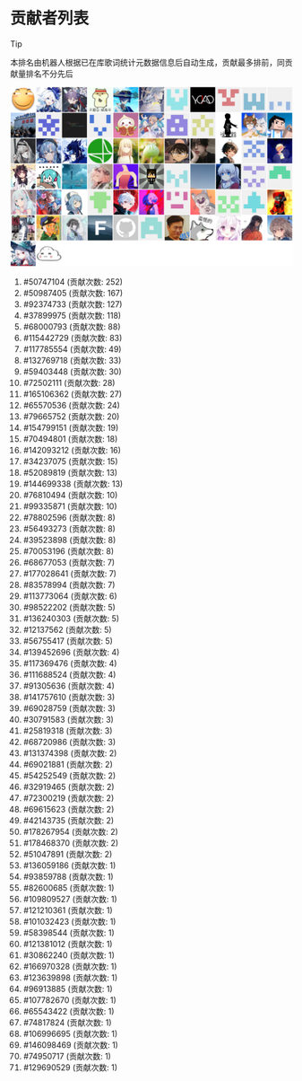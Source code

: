 # 贡献者列表

> [!TIP]
> 本排名由机器人根据已在库歌词统计元数据信息后自动生成，贡献最多排前，同贡献量排名不分先后

![贡献者头像画廊](./CONTRIBUTORS.svg)

1. #50747104 (贡献次数: 252)
2. #50987405 (贡献次数: 167)
3. #92374733 (贡献次数: 127)
4. #37899975 (贡献次数: 118)
5. #68000793 (贡献次数: 88)
6. #115442729 (贡献次数: 83)
7. #117785554 (贡献次数: 49)
8. #132769718 (贡献次数: 33)
9. #59403448 (贡献次数: 30)
10. #72502111 (贡献次数: 28)
11. #165106362 (贡献次数: 27)
12. #65570536 (贡献次数: 24)
13. #79665752 (贡献次数: 20)
14. #154799151 (贡献次数: 19)
15. #70494801 (贡献次数: 18)
16. #142093212 (贡献次数: 16)
17. #34237075 (贡献次数: 15)
18. #52089819 (贡献次数: 13)
19. #144699338 (贡献次数: 13)
20. #76810494 (贡献次数: 10)
21. #99335871 (贡献次数: 10)
22. #78802596 (贡献次数: 8)
23. #56493273 (贡献次数: 8)
24. #39523898 (贡献次数: 8)
25. #70053196 (贡献次数: 8)
26. #68677053 (贡献次数: 7)
27. #177028641 (贡献次数: 7)
28. #83578994 (贡献次数: 7)
29. #113773064 (贡献次数: 6)
30. #98522202 (贡献次数: 5)
31. #136240303 (贡献次数: 5)
32. #12137562 (贡献次数: 5)
33. #56755417 (贡献次数: 5)
34. #139452696 (贡献次数: 4)
35. #117369476 (贡献次数: 4)
36. #111688524 (贡献次数: 4)
37. #91305636 (贡献次数: 4)
38. #141757610 (贡献次数: 3)
39. #69028759 (贡献次数: 3)
40. #30791583 (贡献次数: 3)
41. #25819318 (贡献次数: 3)
42. #68720986 (贡献次数: 3)
43. #131374398 (贡献次数: 2)
44. #69021881 (贡献次数: 2)
45. #54252549 (贡献次数: 2)
46. #32919465 (贡献次数: 2)
47. #72300219 (贡献次数: 2)
48. #69615623 (贡献次数: 2)
49. #42143735 (贡献次数: 2)
50. #178267954 (贡献次数: 2)
51. #178468370 (贡献次数: 2)
52. #51047891 (贡献次数: 2)
53. #136059186 (贡献次数: 1)
54. #93859788 (贡献次数: 1)
55. #82600685 (贡献次数: 1)
56. #109809527 (贡献次数: 1)
57. #121210361 (贡献次数: 1)
58. #101032423 (贡献次数: 1)
59. #58398544 (贡献次数: 1)
60. #121381012 (贡献次数: 1)
61. #30862240 (贡献次数: 1)
62. #166970328 (贡献次数: 1)
63. #123639898 (贡献次数: 1)
64. #96913885 (贡献次数: 1)
65. #107782670 (贡献次数: 1)
66. #65543422 (贡献次数: 1)
67. #74817824 (贡献次数: 1)
68. #106996695 (贡献次数: 1)
69. #146098469 (贡献次数: 1)
70. #74950717 (贡献次数: 1)
71. #129690529 (贡献次数: 1)
